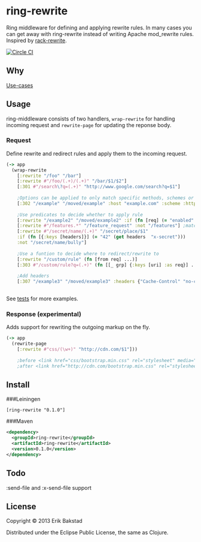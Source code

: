 # ring-rewrite

Ring middleware for defining and applying rewrite rules. In many cases you can get away with ring-rewrite instead of writing Apache mod_rewrite rules. Inspired by [rack-rewrite](https://github.com/jtrupiano/rack-rewrite).

[![Circle CI](https://circleci.com/gh/ebaxt/ring-rewrite.svg?style=svg)](https://circleci.com/gh/ebaxt/ring-rewrite)


## Why

[Use-cases](https://github.com/jtrupiano/rack-rewrite#use-cases)

## Usage

ring-middleware consists of two handlers, `wrap-rewrite` for handling incoming request and `rewrite-page` for updating the reponse body.

### Request

Define rewrite and redirect rules and apply them to the incoming request.

```clojure
(-> app
  (wrap-rewrite
    [:rewrite "/foo" "/bar"]
    [:rewrite #"/foo/(.+)/(.+)" "/bar/$1/$2"]
    [:301 #"/search\?q=(.+)" "http://www.google.com/search?q=$1"]  
    
    ;Options can be applied to only match specific methods, schemes or hosts
    [:302 "/example" "/moved/example" :host "example.com" :scheme :https :method :get]   
    
    ;Use predicates to decide whether to apply rule
    [:rewrite "/example2" "/moved/example2" :if (fn [req] (= "enabled" (System/getProperty "rewrites")))]
    [:rewrite #"/features.*" "/feature_request" :not "/features"] ;match /features.xml not /features
    [:rewrite #"/secret/name/(.+)" "/secret/place/$1"
    :if (fn [{:keys [headers]}] (= "42" (get headers  "x-secret")))
    :not "/secret/name/bully"]
    
    ;Use a funtion to decide where to redirect/rewrite to
    [:rewrite "/custom/rule" (fn [from req] ...)]
    [:303 #"/custom/rule?q=(.+)" (fn [[_ grp] {:keys [uri] :as req}] ...)]
    
    ;Add headers
    [:307 "/example3" "/moved/example3" :headers {"Cache-Control" "no-cache"}])
    
```

See [tests](https://github.com/ebaxt/ring-rewrite/blob/master/test/com/ebaxt/ring_rewrite_test.clj) for more examples.

### Response (experimental)

Adds support for rewriting the outgoing markup on the fly.

```clojure
(-> app
  (rewrite-page 
    [:rewrite #"css/(\w+)" "http://cdn.com/$1"]))
    
    ;before <link href="css/bootstrap.min.css" rel="stylesheet" media="screen">
    ;after <link href="http://cdn.com/bootstrap.min.css" rel="stylesheet" media="screen">
```

## Install

###Leiningen

    [ring-rewrite "0.1.0"]

###Maven

```xml
<dependency>
  <groupId>ring-rewrite</groupId>
  <artifactId>ring-rewrite</artifactId>
  <version>0.1.0</version>
</dependency>
```

## Todo

:send-file and :x-send-file support

## License

Copyright © 2013 Erik Bakstad

Distributed under the Eclipse Public License, the same as Clojure.
